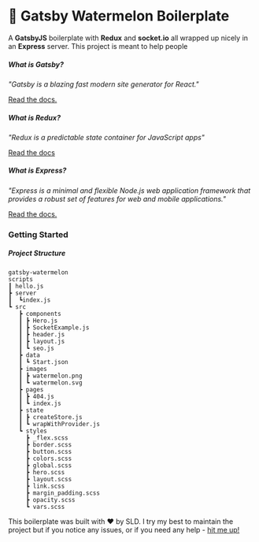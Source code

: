 # 🍉 Gatsby Watermelon Boilerplate

A **GatsbyJS** boilerplate with **Redux** and **socket.io** all wrapped up nicely in an **Express** server. This project is meant to help people 

##### What is Gatsby?

_"Gatsby is a blazing fast modern site generator for React."_ 

[Read the docs.](https://www.gatsbyjs.org/docs/)

##### What is Redux?

_"Redux is a predictable state container for JavaScript apps"_

[Read the docs](https://redux.js.org/introduction/getting-started)

##### What is Express?

_"Express is a minimal and flexible Node.js web application framework that provides a robust set of features for web and mobile applications."_

[Read the docs.](https://expressjs.com/en/starter/hello-world.html)

### Getting Started

##### Project Structure

```
gatsby-watermelon
scripts
┃ hello.js
┣ server
┃  ┗index.js
┗ src
   ┣ components
   ┃ ┣ Hero.js
   ┃ ┣ SocketExample.js
   ┃ ┣ header.js
   ┃ ┣ layout.js
   ┃ ┗ seo.js
   ┣ data
   ┃ ┗ Start.json
   ┣ images
   ┃ ┣ watermelon.png
   ┃ ┗ watermelon.svg
   ┣ pages
   ┃ ┣ 404.js
   ┃ ┗ index.js
   ┣ state
   ┃ ┣ createStore.js
   ┃ ┗ wrapWithProvider.js
   ┗ styles
     ┣ _flex.scss
     ┣ border.scss
     ┣ button.scss
     ┣ colors.scss
     ┣ global.scss
     ┣ hero.scss
     ┣ layout.scss
     ┣ link.scss
     ┣ margin_padding.scss
     ┣ opacity.scss
     ┗ vars.scss
```

This boilerplate was built with ❤️ by SLD. I try my best to maintain the project but if you notice any issues, or if you need any help - [hit me up!](https://sld.codes)
